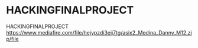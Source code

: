 # HACKINGFINALPROJECT
HACKINGFINALPROJECT
https://www.mediafire.com/file/hejypzdi3ejj7tg/asix2_Medina_Danny_M12.zip/file
